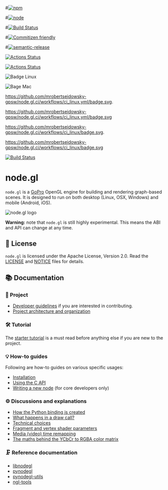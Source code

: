 
#[![npm](https://img.shields.io/npm/v/pwa-asset-generator?color=brightgreen)](https://www.npmjs.com/package/pwa-asset-generator)

#[![node](https://img.shields.io/node/v/pwa-asset-generator)](https://www.npmjs.com/package/pwa-asset-generator)

#[![Build Status](https://github.com/onderceylan/pwa-asset-generator/workflows/CI/badge.svg)](https://github.com/onderceylan/pwa-asset-generator/actions?workflow=CI)

#[![Commitizen friendly](https://img.shields.io/badge/commitizen-friendly-brightgreen.svg)](http://commitizen.github.io/cz-cli/)

#[![semantic-release](https://img.shields.io/badge/%20%20%F0%9F%93%A6%F0%9F%9A%80-semantic--release-brightgreen.svg)](https://github.com/semantic-release/semantic-release)

[![Actions Status](https://github.com/mrobertseidowsky-gpsw/node.gl.ci/workflows/Continuous%20Integration%20Pipeline/badge.svg)](https://github.com/mrobertseidowsky-gpsw/node.gl.ci/actions?query=workflow%3AContinuous%20Integration%20Pipeline)

[![Actions Status](https://github.com/mrobertseidowsky-gpsw/node.gl.ci/workflows/Continuous%20Integration%20Pipeline/badge.svg)](https://github.com/mrobertseidowsky-gpsw/node.gl.ci/actions?query=workflow%3AContinuous%20Integration%20Pipeline)


![Badge Linux](https://github.com/mrobertseidowsky-gpsw/node.gl.ci/workflows/.github/workflows/ci_linux.yml/badge.svg?master)

![Bage Mac](https://github.com/mrobertseidowsky-gpsw/node.gl.ci/workflows/.github/workflows/ci_mac.yml/badge.svg?master)

https://github.com/mrobertseidowsky-gpsw/node.gl.ci/workflows/ci_linux.yml/badge.svg.

https://github.com/mrobertseidowsky-gpsw/node.gl.ci/workflows/ci_linux.yml/badge.svg

https://github.com/mrobertseidowsky-gpsw/node.gl.ci/workflows/ci_linux/badge.svg.

https://github.com/mrobertseidowsky-gpsw/node.gl.ci/workflows/ci_linux/badge.svg


[![Build Status](https://github.com/mrobertseidowsky-gpsw/node.gl.ci/workflows/ci_linux.yml/badge.svg)](https://github.com//mrobertseidowsky-gpsw/nodel.gl.ci/actions)


node.gl
=======

`node.gl` is a [GoPro][gopro] OpenGL engine for building and rendering
graph-based scenes. It is designed to run on both desktop (Linux, OSX, Windows)
and mobile (Android, iOS).

![node.gl logo](/doc/nodegl.png)

**Warning:** note that `node.gl` is still highly experimental. This means the ABI
and API can change at any time.

[gopro]: https://gopro.com/


## 📜 License

`node.gl` is licensed under the Apache License, Version 2.0. Read the
[LICENSE][license] and [NOTICE][notice] files for details.

[license]: /LICENSE
[notice]: /NOTICE

## 📚 Documentation

### 📁 Project

- [Developer guidelines][proj-developers] if you are interested in
  contributing.
- [Project architecture and organization][proj-archi]

### 🛠 Tutorial

The [starter tutorial][tuto-start] is a must read before anything else if you
are new to the project.

### 💡 How-to guides

Following are how-to guides on various specific usages:

- [Installation][howto-install]
- [Using the C API][howto-c-api]
- [Writing a new node][howto-write-new-node] (for core developers only)

### ⚙️ Discussions and explanations

- [How the Python binding is created][expl-pynodegl]
- [What happens in a draw call?][expl-draw-call]
- [Technical choices][expl-techchoices]
- [Fragment and vertex shader parameters][expl-shaders]
- [Media (video) time remapping][expl-time-remap]
- [The maths behind the YCbCr to RGBA color matrix][expl-colormatrix]

### 🗜 Reference documentation

- [libnodegl][ref-libnodegl]
- [pynodegl][ref-pynodegl]
- [pynodegl-utils][ref-pynodegl-utils]
- [ngl-tools][ref-ngl-tools]

[proj-archi]:            /doc/project/architecture.md
[proj-developers]:       /doc/project/developers.md
[tuto-start]:            /doc/tuto/start.md
[howto-install]:         /doc/howto/installation.md
[howto-c-api]:           /doc/howto/c-api.md
[howto-write-new-node]:  /doc/howto/write-new-node.md
[expl-pynodegl]:         /doc/expl/pynodegl.md
[expl-draw-call]:        /doc/expl/draw-call.md
[expl-shaders]:          /doc/expl/shaders.md
[expl-techchoices]:      /doc/expl/techchoices.md
[expl-time-remap]:       /doc/expl/media-time-remapping.md
[expl-colormatrix]:      /doc/expl/colormatrix.md
[ref-libnodegl]:         /libnodegl/doc/libnodegl.md
[ref-pynodegl]:          /doc/ref/pynodegl.md
[ref-pynodegl-utils]:    /doc/ref/pynodegl-utils.md
[ref-ngl-tools]:         /doc/ref/ngl-tools.md
